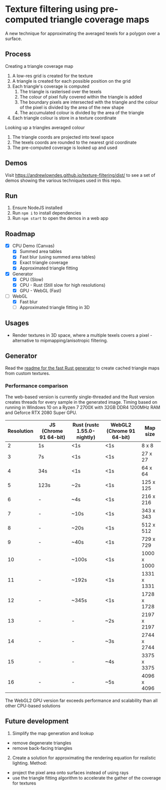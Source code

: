 # Texture filtering using pre-computed triangle coverage maps
A new technique for approximating the averaged texels for a polygon over a surface.

## Process
Creating a triangle coverage map
1. A low-res grid is created for the texture
2. A triangle is created for each possible position on the grid
3. Each triangle's coverage is computed
   1. The triangle is rasterised over the texels
   2. The colour of pixel fully covered within the triangle is added
   3. The boundary pixels are intersected with the triangle and the colour of the pixel is divided by the area of the new shape
   4. The accumulated colour is divided by the area of the triangle
4. Each triangle colour is store in a texture coordinate

Looking up a triangles averaged colour
1. The triangle coords are projected into texel space
2. The texels coords are rounded to the nearest grid coordinate
3. The pre-computed coverage is looked up and used

## Demos
Visit https://andrewlowndes.github.io/texture-filtering/dist/ to see a set of demos showing the various techniques used in this repo.

## Run
1. Ensure NodeJS installed
2. Run `npm i` to install dependencies
3. Run `npm start` to open the demos in a web app

## Roadmap
- [x] CPU Demo (Canvas)
  - [x] Summed area tables
  - [x] Fast blur (using summed area tables)
  - [x] Exact triangle coverage
  - [x] Approximated triangle fitting
- [x] Generator
  - [x] CPU (Slow)
  - [x] CPU - Rust (Still slow for high resolutions)
  - [x] GPU - WebGL (Fast)
- [ ] WebGL
  - [x] Fast blur
  - [ ] Approximated triangle fitting in 3D

## Usages
- Render textures in 3D space, where a multiple texels covers a pixel - alternative to mipmapping/anisotropic filtering.

## Generator
Read the [readme for the fast Rust generator](rust_generator/) to create cached triangle maps from custom textures.

### Performance comparison
The web-based version is currently single-threaded and the Rust version creates threads for every sample in the generated image. Timing based on running in Windows 10 on a Ryzen 7 2700X with 32GB DDR4 1200MHz RAM and Geforce RTX 2080 Super GPU.

| Resolution | JS (Chrome 91 64-bit) | Rust (rustc 1.55.0-nightly) | WebGL2 (Chrome 91 64-bit) | Map size |
--- | --- | --- | --- | ---
| 2 | 1s  | <1s | <1s | 8 x 8 |
| 3 | 7s  | <1s | <1s | 27 x 27 |
| 4 | 34s | <1s | <1s | 64 x 64 |
| 5 | 123s | ~2s | <1s | 125 x 125 |
| 6 | - | ~4s | <1s | 216 x 216 |
| 7 | - | ~10s | <1s | 343 x 343 |
| 8 | - | ~20s | <1s | 512 x 512 |
| 9 | - | ~40s | <1s | 729 x 729 |
| 10 | - | ~100s | <1s | 1000 x 1000 |
| 11 | - | ~192s | <1s | 1331 x 1331 |
| 12 | - | ~345s | <1s | 1728 x 1728 |
| 13 | - | - | ~2s | 2197 x 2197 |
| 14 | - | - | ~3s | 2744 x 2744 |
| 15 | - | - | ~4s | 3375 x 3375 |
| 16 | - | - | ~5s | 4096 x 4096 |

The WebGL2 GPU version far exceeds performance and scalability than all other CPU-based solutions

## Future development
1. Simplify the map generation and lookup
 - remove degenerate triangles
 - remove back-facing triangles

2. Create a solution for approximating the rendering equation for realistic lighting.
Method:
 - project the pixel area onto surfaces instead of using rays
 - use the triangle fitting algorithm to accelerate the gather of the coverage for textures

